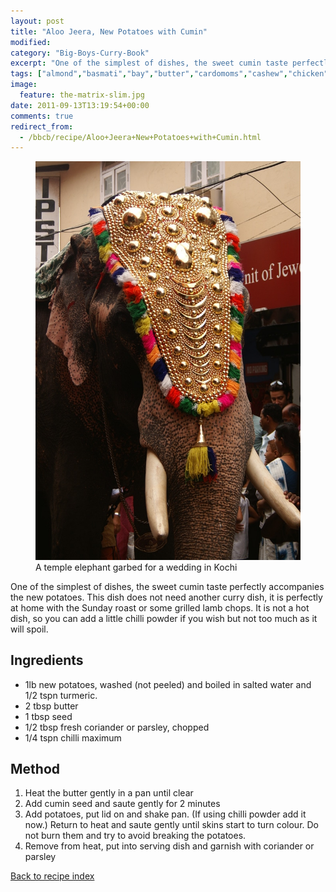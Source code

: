 ```yaml
---
layout: post
title: "Aloo Jeera, New Potatoes with Cumin"
modified:
category: "Big-Boys-Curry-Book"
excerpt: "One of the simplest of dishes, the sweet cumin taste perfectly accompanies the new potatoes"
tags: ["almond","basmati","bay","butter","cardomoms","cashew","chicken","cinnamon","cloves","cumin","ghee","lamb","mace","nuts","pepper","rice","saffron","turmeric"]
image:
  feature: the-matrix-slim.jpg
date: 2011-09-13T13:19:54+00:00
comments: true
redirect_from: 
  - /bbcb/recipe/Aloo+Jeera+New+Potatoes+with+Cumin.html
---
```


<figure>
	<a href="/images/bbcb/pict2473.jpg" alt="Kochi, Cochin, Kerala, India" title="Kochi, Cochin, Kerala, India &#169; Ashley Kitson 12/09/2011"><img src="/images/bbcb/pict2473.jpg"/></a>
	<figcaption>A temple elephant garbed for a wedding in Kochi </figcaption>
</figure>

One of the simplest of dishes, the sweet cumin taste perfectly accompanies the new potatoes. This dish does not need another curry dish, it is perfectly at home with the Sunday roast or some grilled lamb chops. It is not a hot dish, so you can add a little chilli powder if you wish but not too much as it will spoil.
        
## Ingredients
        
<ul><li>1lb new potatoes, washed (not peeled) and boiled in salted water and 1/2  tspn turmeric.</li><li>2 tbsp butter</li><li>1 tbsp seed</li><li>1/2 tbsp fresh coriander or parsley, chopped</li><li>1/4 tspn chilli maximum</li></ul>
        
## Method

<ol><li>Heat the butter gently in a pan until clear</li><li>Add cumin seed and saute gently for 2 minutes</li><li>Add potatoes, put lid on and shake pan. (If using chilli powder add it now.) Return to  heat and saute gently until skins start to turn colour. Do not burn them and try to avoid  breaking the potatoes.</li><li>Remove from heat, put into serving dish and garnish with coriander or parsley</li></ol>   

<a href="/bbcb">Back to recipe index</a>      
